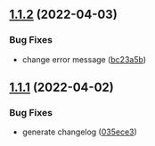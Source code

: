 ## [1.1.2](https://github.com/ai86109/check-deadline/compare/v1.1.1...v1.1.2) (2022-04-03)


### Bug Fixes

* change error message ([bc23a5b](https://github.com/ai86109/check-deadline/commit/bc23a5b17ab60948228af66b1866cdf581a74946))

## [1.1.1](https://github.com/ai86109/check-deadline/compare/v1.1.0...v1.1.1) (2022-04-02)


### Bug Fixes

* generate changelog ([035ece3](https://github.com/ai86109/check-deadline/commit/035ece3247df143f659a43d8af944d1cd41cb2ca))
